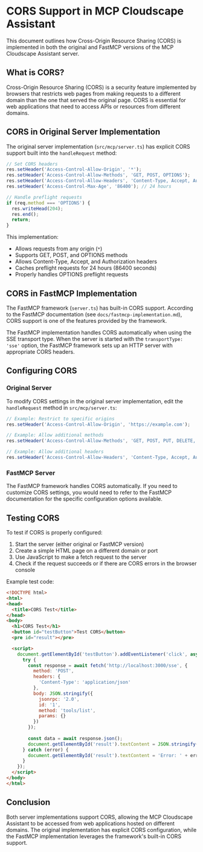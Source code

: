 # CORS Support in MCP Cloudscape Assistant

This document outlines how Cross-Origin Resource Sharing (CORS) is implemented in both the original and FastMCP versions of the MCP Cloudscape Assistant server.

## What is CORS?

Cross-Origin Resource Sharing (CORS) is a security feature implemented by browsers that restricts web pages from making requests to a different domain than the one that served the original page. CORS is essential for web applications that need to access APIs or resources from different domains.

## CORS in Original Server Implementation

The original server implementation (`src/mcp/server.ts`) has explicit CORS support built into the `handleRequest` method:

```typescript
// Set CORS headers
res.setHeader('Access-Control-Allow-Origin', '*');
res.setHeader('Access-Control-Allow-Methods', 'GET, POST, OPTIONS');
res.setHeader('Access-Control-Allow-Headers', 'Content-Type, Accept, Authorization');
res.setHeader('Access-Control-Max-Age', '86400'); // 24 hours

// Handle preflight requests
if (req.method === 'OPTIONS') {
  res.writeHead(204);
  res.end();
  return;
}
```

This implementation:
- Allows requests from any origin (`*`)
- Supports GET, POST, and OPTIONS methods
- Allows Content-Type, Accept, and Authorization headers
- Caches preflight requests for 24 hours (86400 seconds)
- Properly handles OPTIONS preflight requests

## CORS in FastMCP Implementation

The FastMCP framework (`server.ts`) has built-in CORS support. According to the FastMCP documentation (see `docs/fastmcp-implementation.md`), CORS support is one of the features provided by the framework.

The FastMCP implementation handles CORS automatically when using the SSE transport type. When the server is started with the `transportType: 'sse'` option, the FastMCP framework sets up an HTTP server with appropriate CORS headers.

## Configuring CORS

### Original Server

To modify CORS settings in the original server implementation, edit the `handleRequest` method in `src/mcp/server.ts`:

```typescript
// Example: Restrict to specific origins
res.setHeader('Access-Control-Allow-Origin', 'https://example.com');

// Example: Allow additional methods
res.setHeader('Access-Control-Allow-Methods', 'GET, POST, PUT, DELETE, OPTIONS');

// Example: Allow additional headers
res.setHeader('Access-Control-Allow-Headers', 'Content-Type, Accept, Authorization, X-Custom-Header');
```

### FastMCP Server

The FastMCP framework handles CORS automatically. If you need to customize CORS settings, you would need to refer to the FastMCP documentation for the specific configuration options available.

## Testing CORS

To test if CORS is properly configured:

1. Start the server (either original or FastMCP version)
2. Create a simple HTML page on a different domain or port
3. Use JavaScript to make a fetch request to the server
4. Check if the request succeeds or if there are CORS errors in the browser console

Example test code:

```html
<!DOCTYPE html>
<html>
<head>
  <title>CORS Test</title>
</head>
<body>
  <h1>CORS Test</h1>
  <button id="testButton">Test CORS</button>
  <pre id="result"></pre>

  <script>
    document.getElementById('testButton').addEventListener('click', async () => {
      try {
        const response = await fetch('http://localhost:3000/sse', {
          method: 'POST',
          headers: {
            'Content-Type': 'application/json'
          },
          body: JSON.stringify({
            jsonrpc: '2.0',
            id: '1',
            method: 'tools/list',
            params: {}
          })
        });
        
        const data = await response.json();
        document.getElementById('result').textContent = JSON.stringify(data, null, 2);
      } catch (error) {
        document.getElementById('result').textContent = 'Error: ' + error.message;
      }
    });
  </script>
</body>
</html>
```

## Conclusion

Both server implementations support CORS, allowing the MCP Cloudscape Assistant to be accessed from web applications hosted on different domains. The original implementation has explicit CORS configuration, while the FastMCP implementation leverages the framework's built-in CORS support.